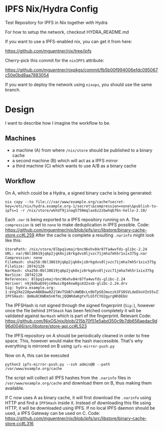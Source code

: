 IPFS Nix/Hydra Config
=====================

Test Repository for IPFS in Nix together with Hydra

For how to setup the network, checkout HYDRA_README.md

If you want to use a IPFS-enabled nix, you can get it from
here:

https://github.com/mguentner/nix/tree/ipfs

Cherry-pick this commit for the `nixIPFS` attribute:

https://github.com/mguentner/nixpkgs/commit/fb5b00f994006efdc095067c50e0bd8aa7883054

If you want to deploy the network using `nixops`, you should use the same branch.

Design
======

I want to describe how I imagine the workflow to be.

Machines
--------

* a machine (A) from where `/nix/store` should be published to a binary cache
* a second machine (B) which will act as a IPFS mirror
* a third machine (C) which wants to use A/B as a binary cache

Workflow
--------

On A, which could be a Hydra, a signed binary cache is being generated:
```
nix copy --to file:///var/www/example.org/cache?secret-key=/etc/nix/hydra.example.org-1/secret\&compression=none\&publish-to-ipfs=1 -r /nix/store/wkhdf9jinag5750mqlax6z2zbwhqb76n-hello-2.10/
```

Each `.nar` is being exported to a IPFS repository running on A. The `compression` is set to `none` to make
deduplication in IPFS possible.
Code: https://github.com/mguentner/nix/blob/ipfs/src/libstore/binary-cache-store.cc#L259
After the cache is complete a resulting `.narinfo` might look like this:

```
StorePath: /nix/store/8lbpq1vmajrbnc96xhv84r87fa4wvfds-glibc-2.24
URL: nar/0bl38619jq6p2jqk0xjz8rkgdvs0ljvzc71jmha7mh5r1xix375g.nar
Compression: none
FileHash: sha256:0bl38619jq6p2jqk0xjz8rkgdvs0ljvzc71jmha7mh5r1xix375g
FileSize: 20742128
NarHash: sha256:0bl38619jq6p2jqk0xjz8rkgdvs0ljvzc71jmha7mh5r1xix375g
NarSize: 20742128
References: 8lbpq1vmajrbnc96xhv84r87fa4wvfds-glibc-2.24
Deriver: n9j6dbab59jcm9wic0g44xw8gcm32vxb-glibc-2.24.drv
Sig: hydra.example.org-1:eVg2Xe22OpwnAB6Baw022lWvTSbB7cAWDBcLn9bTpSOJmozzk3FS0SVLdeEkoVZn55xZ78Y07XUL5RMEcXniCA==
IPFSHash: QmNu8CKWDm5nKfmLjQQNRdaKgYxfLG5fCYU2gyrgNhDEbU
```

The IPFSHash is not signed through the signed fingerprint (`Sig:`), however once
the file behind `IPFSHash` has been fetched completely it will be validated
against `NarHash` which is part of the fingerprint.
Relevant Code: https://github.com/NixOS/nix/blob/215b70f51e5abd350c9b7db656aedac9d96d0046/src/libstore/store-api.cc#L523

The IPFS repository on A should be periodically cleaned in order to free space. This, 
however would make the hash inaccessible. That's why everything is mirrored on B using
`ipfs-mirror-push.py`

Now on A, this can be executed

```
python3 ipfs-mirror-push.py --ssh admin@B --path /var/www/example.org/cache
```

The script will collect all IPFS hashes from the `.narinfo` files in
`/var/www/example.org/cache` and download them on B, thus making them
available.

If C now uses A as binary cache, it will first download the `.narinfo` using HTTP
and find a `IPFSHash` inside it.
Instead of downloading this file using HTTP, it will be downloaded using IPFS.
If no local IPFS daemon should be used, a IPFS Gateway can be used on C.
Code: https://github.com/mguentner/nix/blob/ipfs/src/libstore/binary-cache-store.cc#L316
